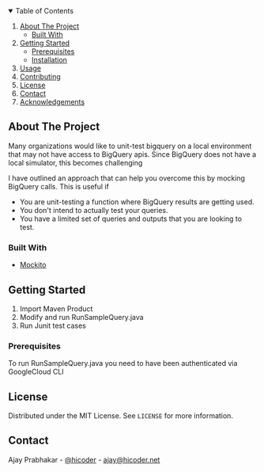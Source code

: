 





<!-- TABLE OF CONTENTS -->
<details open="open">
  <summary>Table of Contents</summary>
  <ol>
    <li>
      <a href="#about-the-project">About The Project</a>
      <ul>
        <li><a href="#built-with">Built With</a></li>
      </ul>
    </li>
    <li>
      <a href="#getting-started">Getting Started</a>
      <ul>
        <li><a href="#prerequisites">Prerequisites</a></li>
        <li><a href="#installation">Installation</a></li>
      </ul>
    </li>
    <li><a href="#usage">Usage</a></li>
    <li><a href="#contributing">Contributing</a></li>
    <li><a href="#license">License</a></li>
    <li><a href="#contact">Contact</a></li>
    <li><a href="#acknowledgements">Acknowledgements</a></li>
  </ol>
</details>



<!-- ABOUT THE PROJECT -->
## About The Project

Many organizations would like to unit-test bigquery on a local environment that may not have access to BigQuery apis. Since BigQuery does not have a local simulator, this becomes challenging

I have outlined an approach that can help you overcome this by mocking BigQuery calls. This is useful if 

* You are unit-testing a function where BigQuery results are getting used. 
* You don't intend to actually test your queries. 
* You have a limited set of queries and outputs that you are looking to test. 



### Built With
* [Mockito](https://site.mockito.org)


<!-- GETTING STARTED -->
## Getting Started

1. Import Maven Product
2. Modify and run RunSampleQuery.java
3. Run Junit test cases 

### Prerequisites

To run RunSampleQuery.java you need to have been authenticated via GoogleCloud CLI



<!-- LICENSE -->
## License

Distributed under the MIT License. See `LICENSE` for more information.



<!-- CONTACT -->
## Contact

Ajay Prabhakar - [@hicoder](https://twitter.com/hicoder) - ajay@hicoder.net

